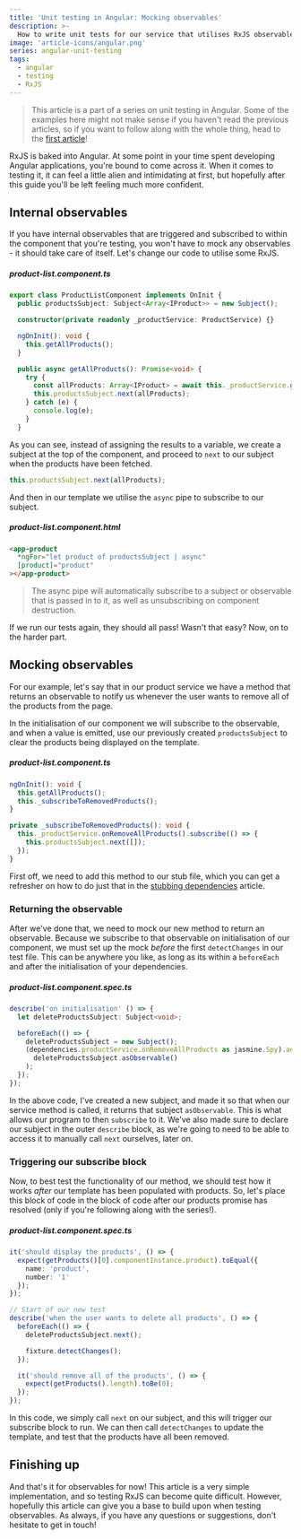 ```yaml
---
title: 'Unit testing in Angular: Mocking observables'
description: >-
  How to write unit tests for our service that utilises RxJS observables.
image: 'article-icons/angular.png'
series: angular-unit-testing
tags:
  - angular
  - testing
  - RxJS
---
```


> This article is a part of a series on unit testing in Angular. Some of the examples here might not make sense if you haven't read the previous articles, so if you want to follow along with the whole thing, head to the [first article](angular-testing-1-getting-started)!

RxJS is baked into Angular. At some point in your time spent developing Angular applications, you're bound to come across it. When it comes to testing it, it can feel a little alien and intimidating at first, but hopefully after this guide you'll be left feeling much more confident.

## Internal observables

If you have internal observables that are triggered and subscribed to within the component that you're testing, you won't have to mock any observables - it should take care of itself. Let's change our code to utilise some RxJS.

##### product-list.component.ts

```ts
export class ProductListComponent implements OnInit {
  public productsSubject: Subject<Array<IProduct>> = new Subject();

  constructor(private readonly _productService: ProductService) {}

  ngOnInit(): void {
    this.getAllProducts();
  }

  public async getAllProducts(): Promise<void> {
    try {
      const allProducts: Array<IProduct> = await this._productService.getAllAsync();
      this.productsSubject.next(allProducts);
    } catch (e) {
      console.log(e);
    }
  }
```

As you can see, instead of assigning the results to a variable, we create a subject at the top of the component, and proceed to `next` to our subject when the products have been fetched.

```ts
this.productsSubject.next(allProducts);
```

And then in our template we utilise the `async` pipe to subscribe to our subject.

##### product-list.component.html

```html
<app-product
  *ngFor="let product of productsSubject | async"
  [product]="product"
></app-product>
```

> The async pipe will automatically subscribe to a subject or observable that is passed in to it, as well as unsubscribing on component destruction.

If we run our tests again, they should all pass! Wasn't that easy? Now, on to the harder part.

## Mocking observables

For our example, let's say that in our product service we have a method that returns an observable to notify us whenever the user wants to remove all of the products from the page.

In the initialisation of our component we will subscribe to the observable, and when a value is emitted, use our previously created `productsSubject` to clear the products being displayed on the template.

##### product-list.component.ts

```ts
ngOnInit(): void {
  this.getAllProducts();
  this._subscribeToRemovedProducts();
}

private _subscribeToRemovedProducts(): void {
  this._productService.onRemoveAllProducts().subscribe(() => {
    this.productsSubject.next([]);
  });
}
```

First off, we need to add this method to our stub file, which you can get a refresher on how to do just that in the [stubbing dependencies](angular-testing-2-stubbing-dependencies) article.

### Returning the observable

After we've done that, we need to mock our new method to return an observable. Because we subscribe to that observable on initialisation of our component, we must set up the mock _before_ the first `detectChanges` in our test file. This can be anywhere you like, as long as its within a `beforeEach` and after the initialisation of your dependencies.

##### product-list.component.spec.ts

```ts
describe('on initialisation' () => {
  let deleteProductsSubject: Subject<void>;

  beforeEach(() => {
    deleteProductsSubject = new Subject();
    (dependencies.productService.onRemoveAllProducts as jasmine.Spy).and.returnValue(
      deleteProductsSubject.asObservable()
    );
  });
});
```

In the above code, I've created a new subject, and made it so that when our service method is called, it returns that subject `asObservable`. This is what allows our program to then `subscribe` to it. We've also made sure to declare our subject in the outer `describe` block, as we're going to need to be able to access it to manually call `next` ourselves, later on.

### Triggering our subscribe block

Now, to best test the functionality of our method, we should test how it works _after_ our template has been populated with products. So, let's place this block of code in the block of code after our products promise has resolved (only if you're following along with the series!).

##### product-list.component.spec.ts

```ts
it('should display the products', () => {
  expect(getProducts()[0].componentInstance.product).toEqual({
    name: 'product',
    number: '1'
  });
});

// Start of our new test
describe('when the user wants to delete all products', () => {
  beforeEach(() => {
    deleteProductsSubject.next();

    fixture.detectChanges();
  });

  it('should remove all of the products', () => {
    expect(getProducts().length).toBe(0);
  });
});
```

In this code, we simply call `next` on our subject, and this will trigger our subscribe block to run. We can then call `detectChanges` to update the template, and test that the products have all been removed.

## Finishing up

And that's it for observables for now! This article is a very simple implementation, and so testing RxJS can become quite difficult. However, hopefully this article can give you a base to build upon when testing observables. As always, if you have any questions or suggestions, don't hesitate to get in touch!
